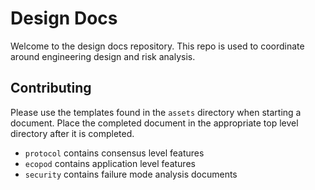 # Design Docs

Welcome to the design docs repository. This repo is used to coordinate
around engineering design and risk analysis.

## Contributing

Please use the templates found in the `assets` directory when starting
a document. Place the completed document in the appropriate top level
directory after it is completed.

- `protocol` contains consensus level features
- `ecopod` contains application level features
- `security` contains failure mode analysis documents
